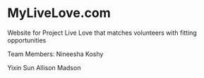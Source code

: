 # MyLiveLove.com
Website for Project Live Love that matches volunteers with fitting opportunities

Team Members:
Nineesha Koshy


Yixin Sun
Allison Madson